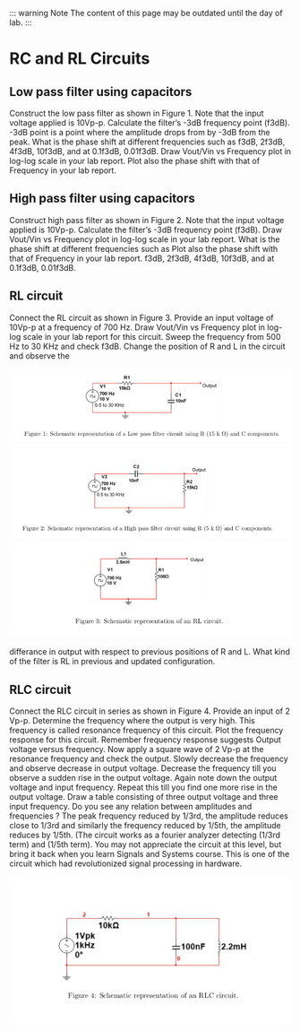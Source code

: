 ::: warning Note
The content of this page may be outdated until the day of lab.
:::

RC and RL Circuits
==================

Low pass filter using capacitors
--------------------------------

Construct the low pass filter as shown in Figure 1. Note that the input voltage applied is 10Vp-p.
Calculate the filter’s -3dB frequency point (f3dB). -3dB point is a point where the amplitude drops from by -3dB from the peak. What is the phase shift at different frequencies such as f3dB, 2f3dB, 4f3dB, 10f3dB, and at 0.1f3dB, 0.01f3dB.
Draw Vout/Vin vs Frequency plot in log-log scale in your lab report. Plot also the phase shift with that of Frequency in your lab report.

High pass filter using capacitors
---------
Construct high pass filter as shown in Figure 2. Note that the input voltage applied is 10Vp-p. Calculate the filter’s -3dB frequency point (f3dB). Draw Vout/Vin vs Frequency plot in log-log scale in your lab report. What is the phase shift at different frequencies such as Plot also the phase shift with that of Frequency in your lab report. f3dB, 2f3dB, 4f3dB, 10f3dB, and at 0.1f3dB, 0.01f3dB.

RL circuit
--------
Connect the RL circuit as shown in Figure 3. Provide an input voltage of 10Vp-p at a frequency of 700 Hz. Draw Vout/Vin vs Frequency plot in log-log scale in your lab report for this circuit. Sweep the frequency from 500 Hz to 30 KHz and check f3dB. Change the position of R and L in the circuit and observe the

![Figure 1](./lab3/fig1.png)
![Figure 2](./lab3/fig2.png)
![Figure 3](./lab3/fig3.png)

differance in output with respect to previous positions of R and L. What kind of the filter is RL in previous and updated configuration.

RLC circuit
-----------
Connect the RLC circuit in series as shown in Figure 4. Provide an input of 2 Vp-p. Determine the frequency where the output is very high. This frequency is called resonance frequency of this circuit. Plot the frequency response for this circuit. Remember frequency response suggests Output voltage versus frequency. Now apply a square wave of 2 Vp-p at the resonance frequency and check the output. Slowly decrease the frequency and observe decrease in output voltage. Decrease the frequency till you observe a sudden rise in the output voltage. Again note down the output voltage and input frequency. Repeat this till you find one more rise in the output voltage. Draw a table consisting of three output voltage and three input frequency. Do you see any relation between amplitudes and frequencies ? The peak frequency reduced by 1/3rd, the amplitude reduces close to 1/3rd and similarly the frequency reduced by 1/5th, the amplitude reduces by 1/5th. (The circuit works as a fourier analyzer detecting (1/3rd term) and (1/5th term). You may not appreciate the circuit at this level, but bring it back when you learn Signals and Systems course. This is one of the circuit which had revolutionized signal processing in hardware.

![Figure 4](./lab3/fig4.png)